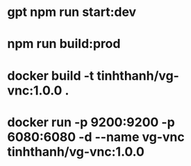 # gpt npm run start:dev
# npm run build:prod
# docker build -t tinhthanh/vg-vnc:1.0.0 .


# docker run -p 9200:9200 -p 6080:6080 -d --name vg-vnc tinhthanh/vg-vnc:1.0.0
